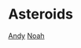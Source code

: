# Asteroids
[Andy](https://www.youtube.com/watch?v=ja9UeCypJNw&t=2m10s)
[Noah](https://youtu.be/DvtoGql9Djo)
